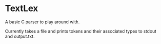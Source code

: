 # TextLex

A basic C parser to play around with.

Currently takes a file and prints tokens and their associated types to stdout and output.txt.
